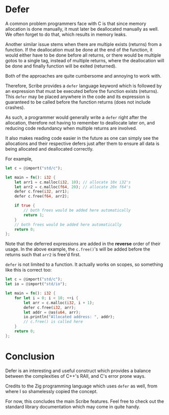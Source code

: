 # Defer

A common problem programmers face with C is that since memory allocation is done manually, it must later be deallocated manually as well. We often forget to do that, which results in memory leaks.

Another similar issue stems when there are multiple exists (returns) from a function. If the deallocation must be done at the end of the function, it would either have to be done before all returns,
or there would be multiple gotos to a single tag, instead of multiple returns, where the deallocation will be done and finally function will be exited (returned).

Both of the approaches are quite cumbersome and annoying to work with.

Therefore, Scribe provides a `defer` language keyword which is followed by an expression that must be executed before the function exists (returns).
This `defer` may be placed anywhere in the code and its expression is guaranteed to be called before the function returns (does not include crashes).

As such, a programmer would generally write a `defer` right after the allocation, therefore not having to remember to deallocate later on, and reducing code redundancy when multiple returns are involved.

It also makes reading code easier in the future as one can simply see the allocations and their respective defers just after them to ensure all data is being allocated and deallocated correctly.

For example,

```rs
let c = @import("std/c");

let main = fn(): i32 {
	let arr1 = c.malloc(i32, 10); // allocate 10x i32's
	let arr2 = c.malloc(f64, 20); // allocate 20x f64's
	defer c.free(i32, arr1);
	defer c.free(f64, arr2);

	if true {
		// both frees would be added here automatically
		return 1;
	}
	// both frees would be added here automatically
	return 0;
};
```

Note that the deferred expressions are added in the **reverse** order of their usage. In the above example, the `c.free()`'s will be added before the returns such that `arr2` is free'd first.

`defer` is not limited to a function. It actually works on scopes, so something like this is correct too:

```rs
let c = @import("std/c");
let io = @import("std/io");

let main = fn(): i32 {
	for let i = 0; i < 10; ++i {
		let arr = c.malloc(i32, i + 1);
		defer c.free(i32, arr);
		let addr = @as(u64, arr);
		io.println("Allocated address: ", addr);
		// c.free() is called here
	}
	return 0;
};
```

# Conclusion

Defer is an interesting and useful construct which provides a balance between the complexities of C++'s RAII, and C's error prone ways.

Credits to the Zig programming language which uses `defer` as well, from where I so shamelessly copied the concept.

For now, this concludes the main Scribe features. Feel free to check out the standard library documentation which may come in quite handy.

